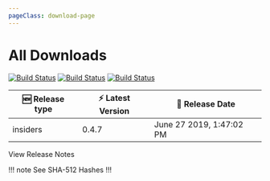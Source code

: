```yaml
---
pageClass: download-page
---
```


# All Downloads


<div class="build-status">
<a href="https://travis-ci.org/Nishkalkashyap/Quark-electron" target="_blank" rel="noopener noreferrer"><img src="https://travis-ci.org/Nishkalkashyap/Quark-electron.svg?branch=master-all" alt="Build Status"></a>
<a href="https://ci.appveyor.com/project/Nishkalkashyap/quark-electron" target="_blank" rel="noopener noreferrer"><img src="https://ci.appveyor.com/api/projects/status/e9n73kxva64pccwe/branch/master-all?svg=true" alt="Build Status"></a>
<a href="https://github.com/Nishkalkashyap/Quark-docs" target="_blank" rel="noopener noreferrer"><img src="https://img.shields.io/badge/contributions-welcome-brightgreen.svg?style=flat" alt="Build Status"></a>

</div>

| 🆕 Release type             | ⚡ Latest Version      | 📅 Release Date |
| -------------------          | --------------------   | --------------- |
| insiders   | 0.4.7             | June 27 2019,  1:47:02 PM |
<Download
version="0.4.7"
channel="insiders"
linux_main='Quark-linux-x86_64-0.4.7.AppImage'
linux_other='["Quark-linux-amd64-0.4.7.deb","Quark-linux-x64-0.4.7.tar.gz"]'
windows_main='Quark-win-0.4.7.exe'
windows_other='["Quark-win-x64-0.4.7.msi","Quark-win-x64-0.4.7.zip"]'
/>

<div class="release-notes"><router-link to="/releases/current-release.html">View Release Notes</router-link></div>

!!! note See SHA-512 Hashes
<DropDown>
<ReleaseNotes :sha='{
    "Quark-win-0.4.7.exe": "yXJwigCCPdltZ0d5+1BsQH8YSOlxYsyQSVdLTnYNvcEPcOY/kurzxXEQAJ7FeArHCDg2RoJEU1ExFANyKc/Z6g==",
    "Quark-win-x64-0.4.7.msi": "dxuhlHgS3jaVjmZrclm1sRrz0oS+tZvDqTkZjIxJJL6CLXeOugPaD4WBuMbROHYbVUZqwz/S14bYwLSDX91a2Q==",
    "Quark-win-x64-0.4.7.zip": "iCQ/hSXbPmxEz7GZGzk+mHJk47YPFenCiHYd4LO09IyV66v6oTqFHwlPid1Vg3+o4atr8SymDPD0kP5nhL4TUg==",
    "Quark-linux-amd64-0.4.7.deb": "wxAj2StF4dcvImOAgQwcSz38T7hbVagtjIeo97GOf7/QWPu6/79VI7zCYxJxSW4U101UuZVPIcnxs8ruR1rw7w==",
    "Quark-linux-x64-0.4.7.tar.gz": "DpiurAnrJA/AaJIyq3jfAP7/ISHWRMQ7Syehv4CEy8JKXkWSP63jtOehvsKhnJUxFWJzeAiodqijXJkbNm+ULA==",
    "Quark-linux-x86_64-0.4.7.AppImage": "OaSOn6iA5aoklOaPUtXWNytvm6pb5unCpcWnl0oMzaSTdKKiXRS2TucLnqPlKsmHKbF17Dj3bOxiZ0jjCx46gQ=="
}' />
</DropDown>
!!!

